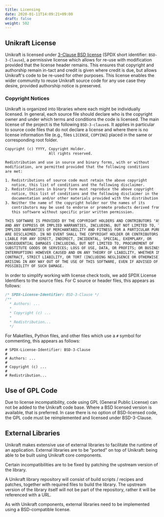 ```yaml
---
title: Licensing
date: 2020-01-11T14:09:21+09:00
draft: false
weight: 502
---
```


## Unikraft License

Unikraft is licensed under [3-Clause BSD license](https://opensource.org/licenses/BSD-3-Clause) (SPDX short identifier: `BSD-3-Clause`), a permissive license which allows for re-use with modification provided that the license header remains.
This ensures that copyright and authorship remain in-tact and credit is given where credit is due, but allows Unikraft's code to be re-used for other purposes.
This license enables the wider community to reuse Unikraft source code for any use case they desire, provided authorship notice is preserved.

### Copyright Notices

Unikraft is organized into libraries where each might be individually licensed.
In general, each source file should declare who is the copyright owner and under which terms and conditions the code is licensed.
The main license of the project is the following `BSD-3-clause`s.
It applies in particular to source code files that do not declare a license and where there is no license information file (e.g., files `LICENSE`, `COPYING`) placed in the same or corresponding root folder.

```txt
Copyright (c) YYYY, Copyright Holder.
                    All rights reserved.

Redistribution and use in source and binary forms, with or without
modification, are permitted provided that the following conditions
are met:

1. Redistributions of source code must retain the above copyright
   notice, this list of conditions and the following disclaimer.
2. Redistributions in binary form must reproduce the above copyright
   notice, this list of conditions and the following disclaimer in the
   documentation and/or other materials provided with the distribution.
3. Neither the name of the copyright holder nor the names of its
   contributors may be used to endorse or promote products derived from
   this software without specific prior written permission.

THIS SOFTWARE IS PROVIDED BY THE COPYRIGHT HOLDERS AND CONTRIBUTORS "AS IS"
AND ANY EXPRESS OR IMPLIED WARRANTIES, INCLUDING, BUT NOT LIMITED TO, THE
IMPLIED WARRANTIES OF MERCHANTABILITY AND FITNESS FOR A PARTICULAR PURPOSE
ARE DISCLAIMED. IN NO EVENT SHALL THE COPYRIGHT HOLDER OR CONTRIBUTORS BE
LIABLE FOR ANY DIRECT, INDIRECT, INCIDENTAL, SPECIAL, EXEMPLARY, OR
CONSEQUENTIAL DAMAGES (INCLUDING, BUT NOT LIMITED TO, PROCUREMENT OF
SUBSTITUTE GOODS OR SERVICES; LOSS OF USE, DATA, OR PROFITS; OR BUSINESS
INTERRUPTION) HOWEVER CAUSED AND ON ANY THEORY OF LIABILITY, WHETHER IN
CONTRACT, STRICT LIABILITY, OR TORT (INCLUDING NEGLIGENCE OR OTHERWISE)
ARISING IN ANY WAY OUT OF THE USE OF THIS SOFTWARE, EVEN IF ADVISED OF THE
POSSIBILITY OF SUCH DAMAGE.
```

In order to simplify working with license check tools, we add SPDX License Identifiers to the source files.
For C source or header files, this appears as follows:

```c
/* SPDX-License-Identifier: BSD-3-Clause */
/**
  * Authors: ...
  *
  * Copyright (c) ...
  *
  * Redistribution...
  */
```

For Makefiles, Python files, and other files which use a `#` symbol for commenting, this appears as follows:


```
# SPDX-License-Identifier: BSD-3-Clause
#
# Authors: ...
#
# Copyright (c) ...
#
# Redistribution...
```

## Use of GPL Code

Due to license incompatibility, code using GPL (General Public License) can not be added to the Unikraft code base.
Where a BSD licensed version is available, that is preferred.
In case there is no option of BSD-licensed code, the GPL code must be reimplemented and licensed under BSD-3-Clause.

## External Libraries

Unikraft makes extensive use of external libraries to facilitate the runtime of an application.
External libraries are to be "ported" on top of Unikraft: being able to be built using Unikraft core components.

Certain incompatibilities are to be fixed by patching the upstream version of the library.

A Unikraft library repository will consist of build scripts / recipes and patches, together with required files to build the library.
The upstream version of the library itself will not be part of the repository, rather it will be referenced with a URL.

As with Unikraft components, external libraries need to be implemented using a BSD-compatible license.
